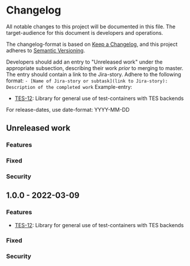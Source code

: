 # Changelog

All notable changes to this project will be documented in this file. The target-audience for this document is developers and operations.

The changelog-format is based on [Keep a Changelog](https://keepachangelog.com/en/1.0.0/), and this project adheres to [Semantic Versioning](https://semver.org/spec/v2.0.0.html).

Developers should add an entry to "Unreleased work" under the appropriate subsection, describing their work _prior_ to merging to master. The entry should contain a link to the Jira-story.
Adhere to the following format:
`- [Name of Jira-story or subtask](link to Jira-story): Description of the completed work`
Example-entry:

- [TES-12](https://sunepoulsen.atlassian.net/browse/TES-12): Library for general use of test-containers with TES backends

For release-dates, use date-format: YYYY-MM-DD

## Unreleased work
### Features

### Fixed

### Security

## 1.0.0 - 2022-03-09
### Features
- [TES-12](https://sunepoulsen.atlassian.net/browse/TES-12): Library for general use of test-containers with TES backends

### Fixed

### Security

